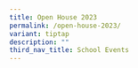 ```yaml
---
title: Open House 2023
permalink: /open-house-2023/
variant: tiptap
description: ""
third_nav_title: School Events
---
```

